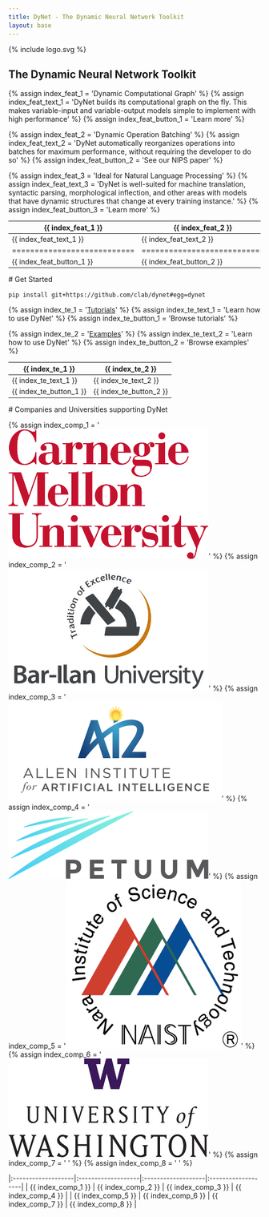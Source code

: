 ```yaml
---
title: DyNet - The Dynamic Neural Network Toolkit
layout: base
---
```


<div class="homepage-logo" markdown="1"><div class="wrapper" markdown="1">
{% include logo.svg %}

## The Dynamic Neural Network Toolkit
</div></div>





{% assign index_feat_1 = 'Dynamic Computational Graph' %}
{% assign index_feat_text_1 = 'DyNet builds its computational graph on the fly. This makes variable-input and variable-output models simple to implement with high performance' %}
{% assign index_feat_button_1 = 'Learn more' %}

{% assign index_feat_2 = 'Dynamic Operation Batching' %}
{% assign index_feat_text_2 = 'DyNet automatically reorganizes operations into batches for maximum performance, without requiring the developer to do so' %}
{% assign index_feat_button_2 = 'See our NIPS paper' %}

{% assign index_feat_3 = 'Ideal for Natural Language Processing' %}
{% assign index_feat_text_3 = 'DyNet is well-suited for machine translation, syntactic parsing, morphological inflection, and other areas with models that have dynamic structures that change at every training instance.' %}
{% assign index_feat_button_3 = 'Learn more' %}

<div class="homepage-features" markdown="1"><div class="wrapper" markdown="1">

| {{ index_feat_1 }}        | {{ index_feat_2 }}        | {{ index_feat_3 }}        |
|---------------------------|---------------------------|---------------------------|
| {{ index_feat_text_1 }}   | {{ index_feat_text_2 }}   | {{ index_feat_text_3 }}   |
|===========================|===========================|===========================|
| {{ index_feat_button_1 }} | {{ index_feat_button_2 }} | {{ index_feat_button_3 }} |

</div></div>





<div class="homepage-getstarted" markdown="1"><div class="wrapper" markdown="1">
# Get Started

    pip install git+https://github.com/clab/dynet#egg=dynet

</div></div>






<div class="homepage-tutorials" markdown="1"><div class="wrapper" markdown="1">

{% assign index_te_1 = '[Tutorials](http://dynet.readthedocs.io/en/latest/tutorial.html)' %}
{% assign index_te_text_1 = 'Learn how to use DyNet' %}
{% assign index_te_button_1 = 'Browse tutorials' %}

{% assign index_te_2 = '[Examples](http://dynet.readthedocs.io/en/latest/examples.html)' %}
{% assign index_te_text_2 = 'Learn how to use DyNet' %}
{% assign index_te_button_2 = 'Browse examples' %}


| {{ index_te_1 }}        | {{ index_te_2 }}        |
|-------------------------|-------------------------|
| {{ index_te_text_1 }}   | {{ index_te_text_2 }}   |
| {{ index_te_button_1 }} | {{ index_te_button_2 }} |

</div></div>






<div class="homepage-companies" markdown="1"><div class="wrapper" markdown="1">
# Companies and Universities supporting DyNet

{% assign index_comp_1 = '![Carnegie Mellon University](/assets/contributors/cmu.png)' %}
{% assign index_comp_2 = '![Bar-Ilan University](/assets/contributors/biu.jpg)' %}
{% assign index_comp_3 = '![Allen Institute for Artificial Intelligence](/assets/contributors/ai2.png)' %}
{% assign index_comp_4 = '![Petuum](/assets/contributors/petuum.png)' %}
{% assign index_comp_5 = '![Nara Institute of Science and Technology](/assets/contributors/naist.png)' %}
{% assign index_comp_6 = '![University of Washington](/assets/contributors/uw.jpg)' %}
{% assign index_comp_7 = ' ' %}
{% assign index_comp_8 = ' ' %}

|:-------------------|:-------------------|:-------------------|:-------------------|
| {{ index_comp_1 }} | {{ index_comp_2 }} | {{ index_comp_3 }} | {{ index_comp_4 }} |
| {{ index_comp_5 }} | {{ index_comp_6 }} | {{ index_comp_7 }} | {{ index_comp_8 }} |

</div></div>
